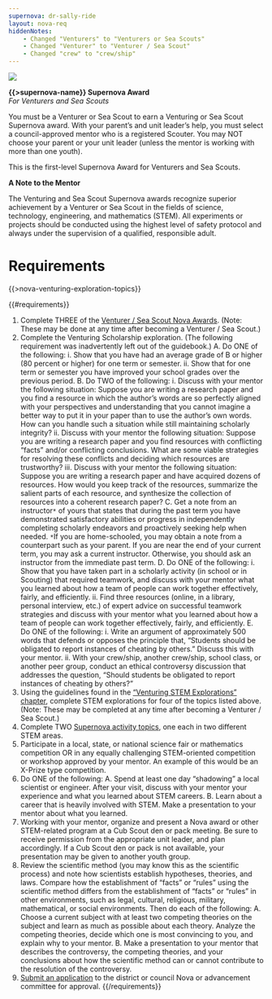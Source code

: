 ```yaml
---
supernova: dr-sally-ride
layout: nova-req
hiddenNotes:
    - Changed "Venturers" to "Venturers or Sea Scouts"
    - Changed "Venturer" to "Venturer / Sea Scout"
    - Changed "crew" to "crew/ship"
---
```


<div class="D(f) Jc(sb) Fxd(rr) Fxd(c)--s">
<div class="W(175px) Ta(c) Fxs(0) Mx(a)--s"><img src="{{supernova}}-award.jpg" class="W(100%) Mx(a) H(a)"></div>
<div>

**{{>supernova-name}} Supernova Award**<br />*For Venturers and Sea Scouts*

You must be a Venturer or Sea Scout to earn a Venturing or Sea Scout Supernova award. With your parent’s and unit leader’s help, you must select a council-approved mentor who is a registered Scouter. You may NOT choose your parent or your unit leader (unless the mentor is working with more than one youth).

This is the first-level Supernova Award for Venturers and Sea Scouts.

**A Note to the Mentor**

The Venturing and Sea Scout Supernova awards recognize superior achievement by a Venturer or Sea Scout in the fields of science, technology, engineering, and mathematics (STEM). All experiments or projects should be conducted using the highest level of safety protocol and always under the supervision of a qualified, responsible adult.

</div></div>

# Requirements

{{>nova-venturing-exploration-topics}}

{{#requirements}}
1. Complete THREE of the [Venturer / Sea Scout Nova Awards](../../venturing-and-sea-scouts/). (Note: These may be done at any time after becoming a Venturer / Sea Scout.)
2. Complete the Venturing Scholarship exploration. (The following requirement was inadvertently left out of the guidebook.)
    A. Do ONE of the following:
        i. Show that you have had an average grade of B or higher (80 percent or higher) for one term or semester.
        ii. Show that for one term or semester you have improved your school grades over the previous period.
    B. Do TWO of the following:
        i. Discuss with your mentor the following situation: Suppose you are writing a research paper and you find a resource in which the author’s words are so perfectly aligned with your perspectives and understanding that you cannot imagine a better way to put it in your paper than to use the author’s own words. How can you handle such a situation while still maintaining scholarly integrity?
        ii. Discuss with your mentor the following situation: Suppose you are writing a research paper and you find resources with conflicting “facts” and/or conflicting conclusions. What are some viable strategies for resolving these conflicts and deciding which resources are trustworthy?
        iii. Discuss with your mentor the following situation: Suppose you are writing a research paper and have acquired dozens of resources. How would you keep track of the resources, summarize the salient parts of each resource, and synthesize the collection of resources into a coherent research paper?
    C. Get a note from an instructor`*` of yours that states that during the past term you have demonstrated satisfactory abilities or progress in independently completing scholarly endeavors and proactively seeking help when needed.
        `*`If you are home-schooled, you may obtain a note from a counterpart such as your parent. If you are near the end of your current term, you may ask a current instructor. Otherwise, you should ask an instructor from the immediate past term.
    D. Do ONE of the following:
        i. Show that you have taken part in a scholarly activity (in school or in Scouting) that required teamwork, and discuss with your mentor what you learned about how a team of people can work together effectively, fairly, and efficiently.
        ii. Find three resources (online, in a library, personal interview, etc.) of expert advice on successful teamwork strategies and discuss with your mentor what you learned about how a team of people can work together effectively, fairly, and efficiently.
    E. Do ONE of the following:
        i. Write an argument of approximately 500 words that defends or opposes the principle that, “Students should be obligated to report instances of cheating by others.” Discuss this with your mentor.
        ii. With your crew/ship, another crew/ship, school class, or another peer group, conduct an ethical controversy discussion that addresses the question, “Should students be obligated to report instances of cheating by others?”
3. Using the guidelines found in the [“Venturing STEM Explorations” chapter](../../explorations/), complete STEM explorations for four of the topics listed above. (Note: These may be completed at any time after becoming a Venturer / Sea Scout.)
4. Complete TWO [Supernova activity topics](../activity-topics/), one each in two different STEM areas.
5. Participate in a local, state, or national science fair or mathematics competition OR in any equally challenging STEM-oriented competition or workshop approved by your mentor. An example of this would be an X-Prize type competition.
6. Do ONE of the following:
    A. Spend at least one day “shadowing” a local scientist or engineer. After your visit, discuss with your mentor your experience and what you learned about STEM careers.
    B. Learn about a career that is heavily involved with STEM. Make a presentation to your mentor about what you learned.
7. Working with your mentor, organize and present a Nova award or other STEM-related program at a Cub Scout den or pack meeting. Be sure to receive permission from the appropriate unit leader, and plan accordingly. If a Cub Scout den or pack is not available, your presentation may be given to another youth group.
8. Review the scientific method (you may know this as the scientific process) and note how scientists establish hypotheses, theories, and laws. Compare how the establishment of “facts” or “rules” using the scientific method differs from the establishment of “facts” or “rules” in other environments, such as legal, cultural, religious, military, mathematical, or social environments. Then do each of the following:
    A. Choose a current subject with at least two competing theories on the subject and learn as much as possible about each theory. Analyze the competing theories, decide which one is most convincing to you, and explain why to your mentor.
    B. Make a presentation to your mentor that describes the controversy, the competing theories, and your conclusions about how the scientific method can or cannot contribute to the resolution of the controversy.
9. [Submit an application](https://filestore.scouting.org/filestore/STEM/pdf/SupernovaApplication.pdf) to the district or council Nova or advancement committee for approval.
{{/requirements}}
